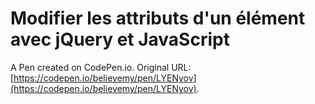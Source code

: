 # Modifier les attributs d'un élément avec jQuery et JavaScript

A Pen created on CodePen.io. Original URL: [https://codepen.io/believemy/pen/LYENyov](https://codepen.io/believemy/pen/LYENyov).


